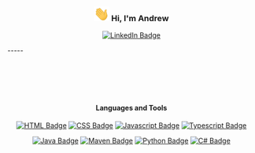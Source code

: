 <h3 align="center", style="margin-top: 400px">
    <img style="height: 30px;", src="images/wave.gif">
    Hi, I'm Andrew
</h3>
<p align="center">
    <a href=""><img src="https://img.shields.io/badge/LinkedIn-blue?style=for-the-badge&logo=linkedin" alt="LinkedIn Badge"></a>
</p>
-----
<h4 align="center", style="margin-top: 100px">
    Languages and Tools
</h4>
<p align="center" style="margin-bottom: 0">
    <a href=""><img src="https://img.shields.io/badge/html5-E34F26?style=for-the-badge&logo=html5&logoColor=white" alt="HTML Badge"></a>
    <a href=""><img src="https://img.shields.io/badge/css3-1572B6?style=for-the-badge&logo=css3&logoColor=white" alt="CSS Badge"></a>
    <a href=""><img src="https://img.shields.io/badge/Javascript-F7DF1E?style=for-the-badge&logo=JavaScript&logoColor=black" alt="Javascript Badge"></a>
    <a href=""><img src="https://img.shields.io/badge/Typescript-3178C6?style=for-the-badge&logo=typeScript&logoColor=white" alt="Typescript Badge"></a>
</p>
<p align="center" style="margin-bottom: 0">
    <a href=""><img src="https://img.shields.io/badge/Java-F80000?style=for-the-badge&logo=oracle&logoColor=white" alt="Java Badge"></a>
    <a href=""><img src="https://img.shields.io/badge/Apache_Maven-C71A36?style=for-the-badge&logo=apache-maven&logoColor=white" alt = "Maven Badge"></a>
    <a href=""><img src="https://img.shields.io/badge/python-3776AB?style=for-the-badge&logo=python&logoColor=white" alt="Python Badge"></a>
    <a href=""><img src="https://img.shields.io/badge/C%23-512BD4?style=for-the-badge&logo=c%23" alt="C# Badge"></a>
</p>